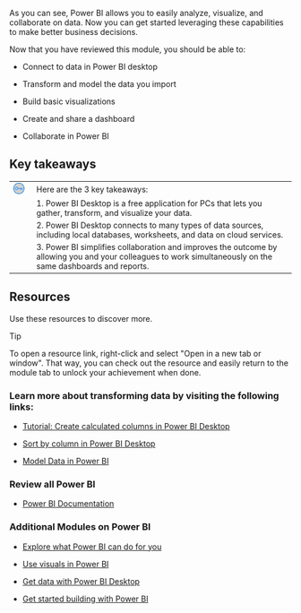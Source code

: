As you can see, Power BI allows you to easily analyze, visualize, and collaborate on data. Now you can get started leveraging these capabilities to make better business decisions.

Now that you have reviewed this module, you should be able to:

- Connect to data in Power BI desktop

- Transform and model the data you import

- Build basic visualizations

- Create and share a dashboard

- Collaborate in Power BI

## Key takeaways



| | |
| - | - |
| ![Icon of lightbulb](../media/key-takeaway.png) | Here are the 3 key takeaways: |
| | 1. Power BI Desktop is a free application for PCs that lets you gather, transform, and visualize your data. |
| | 2. Power BI Desktop connects to many types of data sources, including local databases, worksheets, and data on cloud services. |
| | 3. Power BI simplifies collaboration and improves the outcome by allowing you and your colleagues to work simultaneously on the same dashboards and reports. |

## Resources

Use these resources to discover more.

> [!TIP]
> To open a resource link, right-click and select "Open in a new tab or window". That way, you can check out the resource and easily return to the module tab to unlock your achievement when done.

### Learn more about transforming data by visiting the following links:

- [Tutorial: Create calculated columns in Power BI Desktop](/power-bi/desktop-tutorial-create-calculated-columns?)

- [Sort by column in Power BI Desktop](/power-bi/desktop-sort-by-column?)

- [Model Data in Power BI](/learn/modules/model-data-power-bi/)

### Review all Power BI

- [Power BI Documentation](/power-bi/)

### Additional Modules on Power BI

- [Explore what Power BI can do for you](/learn/modules/explore-power-bi-service/)

- [Use visuals in Power BI](/learn/modules/visuals-in-power-bi/)

- [Get data with Power BI Desktop](/learn/modules/get-data-power-bi/)

- [Get started building with Power BI](/learn/modules/get-started-with-power-bi/)